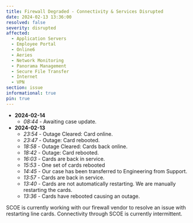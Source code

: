 ```yaml
---
title: Firewall Degraded - Connectivity & Services Disrupted
date: 2024-02-13 13:36:00
resolved: false
severity: disrupted
affected:
  - Application Servers
  - Employee Portal
  - Online6
  - Aeries
  - Network Monitoring
  - Panorama Management
  - Secure File Transfer
  - Internet
  - VPN
section: issue
informational: true
pin: true
---
```


- **2024-02-14**
  - *08:44* - Awaiting case update.
- **2024-02-13**
  - *23:54* - Outage Cleared: Card online.
  - *23:47* - Outage: Card rebooted.
  - *18:58* - Outage Cleared: Cards back online.
  - *18:42* - Outage: Card rebooted.
  - *16:03* - Cards are back in service.
  - *15:53* - One set of cards rebooted
  - *14:45* - Our case has been transferred to Engineering from Support.
  - *13:57* - Cards are back in service.
  - *13:40* - Cards are not automatically restarting. We are manually restarting the cards.
  - *13:36* - Cards have rebooted causing an outage.

SCOE is currently working with our firewall vendor to resolve an issue with restarting line cards. Connectivity through SCOE is currently intermittent.
